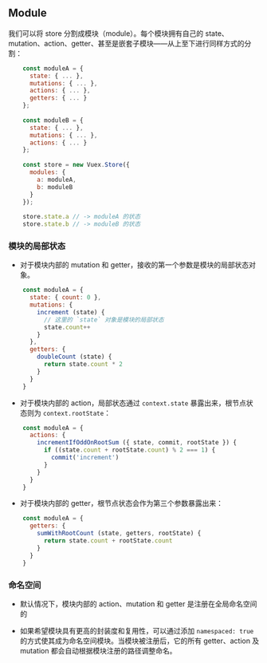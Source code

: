## Module
我们可以将 store 分割成模块（module）。每个模块拥有自己的 state、mutation、action、getter、甚至是嵌套子模块——从上至下进行同样方式的分割：

```javascript
    const moduleA = {
      state: { ... },
      mutations: { ... },
      actions: { ... },
      getters: { ... }
    };
    
    const moduleB = {
      state: { ... },
      mutations: { ... },
      actions: { ... }
    };
    
    const store = new Vuex.Store({
      modules: {
        a: moduleA,
        b: moduleB
      }
    });
    
    store.state.a // -> moduleA 的状态
    store.state.b // -> moduleB 的状态
```

### 模块的局部状态
- 对于模块内部的 mutation 和 getter，接收的第一个参数是模块的局部状态对象。

```javascript
    const moduleA = {
      state: { count: 0 },
      mutations: {
        increment (state) {
          // 这里的 `state` 对象是模块的局部状态
          state.count++
        }
      },
      getters: {
        doubleCount (state) {
          return state.count * 2
        }
      }
    }
```

- 对于模块内部的 action，局部状态通过 ```context.state``` 暴露出来，根节点状态则为 ```context.rootState```：

```javascript
    const moduleA = {
      actions: {
        incrementIfOddOnRootSum ({ state, commit, rootState }) {
          if ((state.count + rootState.count) % 2 === 1) {
            commit('increment')
          }
        }
      }
    }
```

- 对于模块内部的 getter，根节点状态会作为第三个参数暴露出来：

```javascript
    const moduleA = {
      getters: {
        sumWithRootCount (state, getters, rootState) {
          return state.count + rootState.count
        }
      }
    }
```

### 命名空间
- 默认情况下，模块内部的 action、mutation 和 getter 是注册在全局命名空间的

- 如果希望模块具有更高的封装度和复用性，可以通过添加 ```namespaced: true```
 的方式使其成为命名空间模块。当模块被注册后，它的所有 getter、action 及 mutation 都会自动根据模块注册的路径调整命名。
